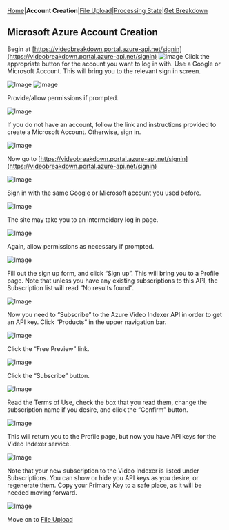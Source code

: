 [Home](https://jaegermeiste.github.io/MSCognitiveServicesHowToGuide/)|**Account Creation**|[File Upload](https://jaegermeiste.github.io/MSCognitiveServicesHowToGuide/FileUpload)|[Processing State](https://jaegermeiste.github.io/MSCognitiveServicesHowToGuide/ProcessingState)|[Get Breakdown](https://jaegermeiste.github.io/MSCognitiveServicesHowToGuide/GetBreakdown)

## Microsoft Azure Account Creation
Begin at [https://videobreakdown.portal.azure-api.net/signin](https://videobreakdown.portal.azure-api.net/signin)
![Image](https://jaegermeiste.github.io/MSCognitiveServicesHowToGuide/Assets/AccountCreation/1.png)
Click the appropriate button for the account you want to log in with. Use a Google or Microsoft Account.
This will bring you to the relevant sign in screen.

![Image](https://jaegermeiste.github.io/MSCognitiveServicesHowToGuide/Assets/AccountCreation/2.png)
![Image](https://jaegermeiste.github.io/MSCognitiveServicesHowToGuide/Assets/AccountCreation/3.png)

Provide/allow permissions if prompted.

![Image](https://jaegermeiste.github.io/MSCognitiveServicesHowToGuide/Assets/AccountCreation/4.png)

If you do not have an account, follow the link and instructions provided to create a Microsoft Account. Otherwise, sign in.

![Image](https://jaegermeiste.github.io/MSCognitiveServicesHowToGuide/Assets/AccountCreation/5.png)

Now go to [https://videobreakdown.portal.azure-api.net/signin](https://videobreakdown.portal.azure-api.net/signin) 

![Image](https://jaegermeiste.github.io/MSCognitiveServicesHowToGuide/Assets/AccountCreation/6.png)

Sign in with the same Google or Microsoft account you used before.

![Image](https://jaegermeiste.github.io/MSCognitiveServicesHowToGuide/Assets/AccountCreation/7.png)
 
The site may take you to an intermeidary log in page.

![Image](https://jaegermeiste.github.io/MSCognitiveServicesHowToGuide/Assets/AccountCreation/8.png)
 
Again, allow permissions as necessary if prompted.

![Image](https://jaegermeiste.github.io/MSCognitiveServicesHowToGuide/Assets/AccountCreation/9.png)
 
Fill out the sign up form, and click “Sign up”. This  will bring you to a Profile page. Note that unless you have any existing subscriptions to this API, the Subscription list will read “No results found”.

![Image](https://jaegermeiste.github.io/MSCognitiveServicesHowToGuide/Assets/AccountCreation/10.png)
 
Now you need to “Subscribe” to the Azure Video Indexer API in order to get an API key. Click “Products” in the upper navigation bar.

![Image](https://jaegermeiste.github.io/MSCognitiveServicesHowToGuide/Assets/AccountCreation/11.png)

Click the “Free Preview” link.

![Image](https://jaegermeiste.github.io/MSCognitiveServicesHowToGuide/Assets/AccountCreation/12.png)
 
Click the “Subscribe” button.

![Image](https://jaegermeiste.github.io/MSCognitiveServicesHowToGuide/Assets/AccountCreation/13.png)
 
Read the Terms of Use, check the box that you read them, change the subscription name if you desire, and click the “Confirm” button.

![Image](https://jaegermeiste.github.io/MSCognitiveServicesHowToGuide/Assets/AccountCreation/14.png)
 
This will return you to the Profile page, but now you have API keys for the Video Indexer service.

![Image](https://jaegermeiste.github.io/MSCognitiveServicesHowToGuide/Assets/AccountCreation/15.png)
 
Note that your new subscription to the Video Indexer is listed under Subscriptions. You can show or hide you API keys as you desire, or regenerate them. Copy your Primary Key to a safe place, as it will be needed moving forward.

![Image](https://jaegermeiste.github.io/MSCognitiveServicesHowToGuide/Assets/AccountCreation/16.png)

Move on to [File Upload](https://jaegermeiste.github.io/MSCognitiveServicesHowToGuide/FileUpload)

